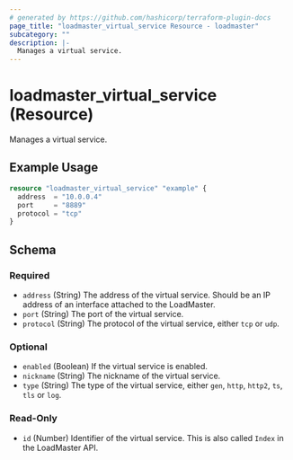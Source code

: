 ```yaml
---
# generated by https://github.com/hashicorp/terraform-plugin-docs
page_title: "loadmaster_virtual_service Resource - loadmaster"
subcategory: ""
description: |-
  Manages a virtual service.
---
```


# loadmaster_virtual_service (Resource)

Manages a virtual service.

## Example Usage

```terraform
resource "loadmaster_virtual_service" "example" {
  address  = "10.0.0.4"
  port     = "8889"
  protocol = "tcp"
}
```

<!-- schema generated by tfplugindocs -->
## Schema

### Required

- `address` (String) The address of the virtual service. Should be an IP address of an interface attached to the LoadMaster.
- `port` (String) The port of the virtual service.
- `protocol` (String) The protocol of the virtual service, either `tcp` or `udp`.

### Optional

- `enabled` (Boolean) If the virtual service is enabled.
- `nickname` (String) The nickname of the virtual service.
- `type` (String) The type of the virtual service, either `gen`, `http`, `http2`, `ts`, `tls` or `log`.

### Read-Only

- `id` (Number) Identifier of the virtual service. This is also called `Index` in the LoadMaster API.
